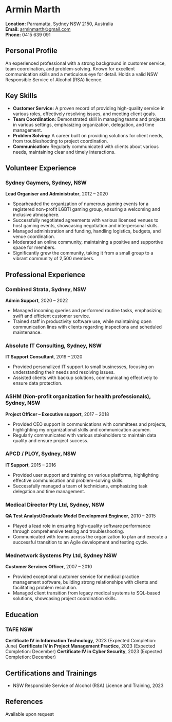
# Armin Marth

**Location:** Parramatta, Sydney NSW 2150, Australia  
**Email:** arminmarth@gmail.com  
**Phone:** 0415 639 091

## Personal Profile
An experienced professional with a strong background in customer service, team coordination, and problem-solving. Known for excellent communication skills and a meticulous eye for detail. Holds a valid NSW Responsible Service of Alcohol (RSA) licence.

## Key Skills

- **Customer Service:** A proven record of providing high-quality service in various roles, effectively resolving issues, and meeting client goals. 
- **Team Coordination:** Demonstrated skill in managing teams and projects in various settings, emphasizing organization, delegation, and time management.
- **Problem Solving:** A career built on providing solutions for client needs, from troubleshooting to project coordination.
- **Communication:** Regularly communicated with clients about various needs, maintaining clear and timely interactions.

## Volunteer Experience

### Sydney Gaymers, Sydney, NSW
**Lead Organiser and Administrator**, 2012 – 2020
- Spearheaded the organization of numerous gaming events for a registered non-profit LGBTI gaming group, ensuring a welcoming and inclusive atmosphere.
- Successfully negotiated agreements with various licensed venues to host gaming events, showcasing negotiation and interpersonal skills.
- Managed administration and funding, handling logistics, budgets, and venue coordination.
- Moderated an online community, maintaining a positive and supportive space for members.
- Significantly grew the community, taking it from a small group to a vibrant community of 2,500 members.

## Professional Experience

### Combined Strata, Sydney, NSW
**Admin Support**, 2020 – 2022
- Managed incoming queries and performed routine tasks, emphasizing swift and efficient customer service.
- Trained staff in productivity software use, while maintaining open communication lines with clients regarding inspections and scheduled maintenance.

### Absolute IT Consulting, Sydney, NSW
**IT Support Consultant**, 2019 – 2020
- Provided personalized IT support to small businesses, focusing on understanding their needs and resolving issues.
- Assisted clients with backup solutions, communicating effectively to ensure data protection.

### ASHM (Non-profit organization for health professionals), Sydney, NSW
**Project Officer – Executive support**, 2017 – 2018
- Provided CEO support in communications with committees and projects, highlighting my organizational skills and communication acumen.
- Regularly communicated with various stakeholders to maintain data quality and ensure project success.

### APCD / PLOY, Sydney, NSW
**IT Support**, 2015 – 2016
- Provided user support and training on various platforms, highlighting effective communication and problem-solving skills.
- Successfully managed a team of technicians, emphasizing task delegation and time management.

### Medical Director Pty Ltd, Sydney, NSW
**QA Test Analyst/Graduate Model Development Engineer**, 2010 – 2015
- Played a lead role in ensuring high-quality software performance through comprehensive testing and troubleshooting.
- Communicated with teams across the organization to plan and execute a successful transition to an Agile development and testing cycle.

### Mednetwork Systems Pty Ltd, Sydney NSW
**Customer Services Officer**, 2007 – 2010
- Provided exceptional customer service for medical practice management software, building strong relationships with clients and facilitating problem resolution.
- Managed client transition from legacy medical systems to SQL-based solutions, showcasing project coordination skills.

## Education

### TAFE NSW
**Certificate IV in Information Technology**, 2023 (Expected Completion: June)
**Certificate IV in Project Management Practice**, 2023 (Expected Completion: December)
**Certificate IV in Cyber Security**, 2023 (Expected Completion: December)

## Certifications and Trainings

- NSW Responsible Service of Alcohol (RSA) Licence and Training, 2023

## References
Available upon request
